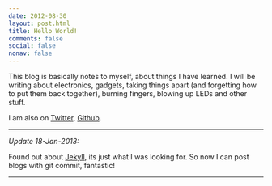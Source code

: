 ```yaml
---
date: 2012-08-30
layout: post.html
title: Hello World!
comments: false
social: false
nonav: false
---
```


This blog is basically notes to myself, about things I have learned. I will be writing about electronics, gadgets, taking things apart (and forgetting how to put them back together), burning fingers, blowing up LEDs and other stuff.

I am also on [Twitter](http://twitter.com/iprashanta), [Github](http://github.com/prashanta).

---

_Update 18-Jan-2013:_

Found out about [Jekyll](http://jekyllrb.com/), its just what I was looking for. So now I can post blogs with git commit, fantastic!

---
